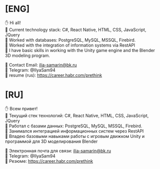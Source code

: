# [ENG]
:raised_hand: Hi all!  
 :small_orange_diamond: Current technology stack: C#, React Native, HTML, CSS, JavaScript, JQuery  
 :small_orange_diamond: Worked with databases: PostgreSQL, MySQL, MSSQL, Firebird.  
 :small_orange_diamond: Worked with the integration of information systems via RestAPI  
 :small_orange_diamond: I have basic skills in working with the Unity game engine and the Blender 3D modeling program. 

 :link: Contact Email: ilia-samarin@bk.ru  
 :link: Telegram: @IlyaSam94   
 :memo: resume (rus): https://career.habr.com/prethink


# [RU]
:raised_hand: Всем привет!  
 :small_orange_diamond: Текущий стек технологий: C#, React Native, HTML, CSS, JavaScript, JQuery  
 :small_orange_diamond: Работал с базами данных: PostgreSQL, MySQL, MSSQL, Firebird.  
 :small_orange_diamond: Занимался интеграцией информационных систем через RestAPI  
 :small_orange_diamond: Владею базовыми навыками работы с игровым движком Unity и программой для 3D моделирования Blender

 :link: Электронная почта для связи: ilia-samarin@bk.ru   
 :link: Telegram: @IlyaSam94   
 :memo: Резюме: https://career.habr.com/prethink

<!--
**prethink/prethink** is a ✨ _special_ ✨ repository because its `README.md` (this file) appears on your GitHub profile.

Here are some ideas to get you started:

- 🔭 I’m currently working on ...
- 🌱 I’m currently learning ...
- 👯 I’m looking to collaborate on ...
- 🤔 I’m looking for help with ...
- 💬 Ask me about ...
- 📫 How to reach me: ...
- 😄 Pronouns: ...
- ⚡ Fun fact: ...
-->
